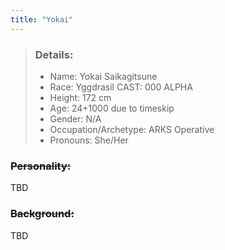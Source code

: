 ```yaml
---
title: "Yokai"
---
```



> ### Details:
> - Name: Yokai Saikagitsune
> - Race: Yggdrasil CAST: 000 ALPHA
> - Height: 172 cm
> - Age: 24+1000 due to timeskip
> - Gender: N/A
> - Occupation/Archetype: ARKS Operative
> - Pronouns: She/Her

### ~~Personality:~~
TBD

### ~~Background:~~
TBD